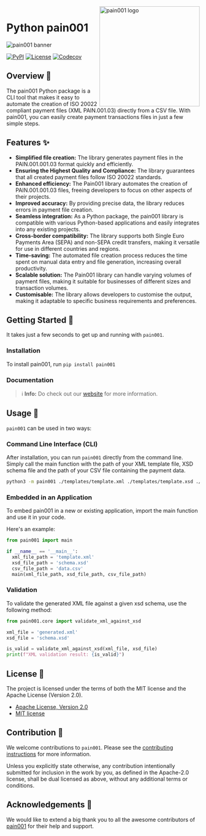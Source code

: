 <!-- markdownlint-disable MD033 MD041 -->

<img src="https://raw.githubusercontent.com/sebastienrousseau/vault/main/assets/pain001/icon/ico-pain001.svg" alt="pain001 logo" width="261" align="right" />

<!-- markdownlint-enable MD033 MD041 -->

# Python pain001

![pain001 banner][banner]

[![PyPI][pypi-badge]][3] [![License][license-badge]][1] [![Codecov][codecov-badge]][6]

## Overview 📖

The pain001 Python package is a CLI tool that makes it easy to automate
the creation of ISO 20022 compliant payment files (XML PAIN.001.03)
directly from a CSV file. With pain001, you can easily create payment
transactions files in just a few simple steps.

## Features ✨

- **Simplified file creation:** The library generates payment files in
  the PAIN.001.001.03 format quickly and efficiently.
- **Ensuring the Highest Quality and Compliance:** The library
  guarantees that all created payment files follow ISO 20022 standards.
- **Enhanced efficiency:** The Pain001 library automates the creation of
  PAIN.001.001.03 files, freeing developers to focus on other aspects of
  their projects.
- **Improved accuracy:** By providing precise data, the library reduces
  errors in payment file creation.
- **Seamless integration:** As a Python package, the pain001 library is
  compatible with various Python-based applications and easily
  integrates into any existing projects.
- **Cross-border compatibility:** The library supports both Single Euro
  Payments Area (SEPA) and non-SEPA credit transfers, making it
  versatile for use in different countries and regions.
- **Time-saving:** The automated file creation process reduces the time
  spent on manual data entry and file generation, increasing overall
  productivity.
- **Scalable solution:** The Pain001 library can handle varying volumes
  of payment files, making it suitable for businesses of different sizes
  and transaction volumes.
- **Customisable:** The library allows developers to customise the
  output, making it adaptable to specific business requirements and
  preferences.

## Getting Started 🚀

It takes just a few seconds to get up and running with `pain001`.

### Installation

To install pain001, run `pip install pain001`

### Documentation

> ℹ️ **Info:** Do check out our [website][0] for more information.

## Usage 📖

`pain001` can be used in two ways:

### Command Line Interface (CLI)

After installation, you can run `pain001` directly from the command
line. Simply call the main function with the path of your XML template
file, XSD schema file and the path of your CSV file containing the
payment data.

```bash
python3 -m pain001 ./templates/template.xml ./templates/template.xsd ./templates/template.csv
```

### Embedded in an Application

To embed pain001 in a new or existing application, import the main
function and use it in your code.

Here's an example:

```python
from pain001 import main

if __name__ == '__main__':
  xml_file_path = 'template.xml'
  xsd_file_path = 'schema.xsd'
  csv_file_path = 'data.csv'
  main(xml_file_path, xsd_file_path, csv_file_path)
```

### Validation

To validate the generated XML file against a given xsd schema, use the
following method:

```python
from pain001.core import validate_xml_against_xsd

xml_file = 'generated.xml'
xsd_file = 'schema.xsd'

is_valid = validate_xml_against_xsd(xml_file, xsd_file)
print(f"XML validation result: {is_valid}")
```

## License 📝

The project is licensed under the terms of both the MIT license and the
Apache License (Version 2.0).

- [Apache License, Version 2.0][1]
- [MIT license][2]

## Contribution 🤝

We welcome contributions to `pain001`. Please see the
[contributing instructions][4] for more information.

Unless you explicitly state otherwise, any contribution intentionally
submitted for inclusion in the work by you, as defined in the
Apache-2.0 license, shall be dual licensed as above, without any
additional terms or conditions.

## Acknowledgements 💙

We would like to extend a big thank you to all the awesome contributors
of [pain001][5] for their help and support.

[0]: https://pain001.co
[1]: https://opensource.org/license/apache-2-0/
[2]: http://opensource.org/licenses/MIT
[3]: https://github.com/sebastienrousseau/pain001
[4]: https://github.com/sebastienrousseau/pain001/blob/main/CONTRIBUTING.md
[5]: https://github.com/sebastienrousseau/pain001/graphs/contributors
[6]: https://codecov.io/github/sebastienrousseau/pain001?branch=main
[banner]: https://raw.githubusercontent.com/sebastienrousseau/vault/main/assets/pain001/title/title-pain001.svg
[codecov-badge]: https://img.shields.io/codecov/c/github/sebastienrousseau/pain001?style=for-the-badge&token=AaUxKfRiou 'Codecov badge'
[license-badge]: https://img.shields.io/pypi/l/pain001?style=for-the-badge 'License badge'
[pypi-badge]: https://img.shields.io/pypi/pyversions/pain001.svg?style=for-the-badge 'PyPI badge'
